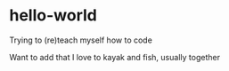 # hello-world
Trying to (re)teach myself how to code



Want to add that I love to kayak and fish, usually together
